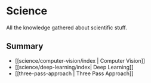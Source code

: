 # Science

All the knowledge gathered about scientific stuff.

## Summary

- [[science/computer-vision/index | Computer Vision]]
- [[science/deep-learning/index| Deep Learning]]
- [[three-pass-approach | Three Pass Approach]]
